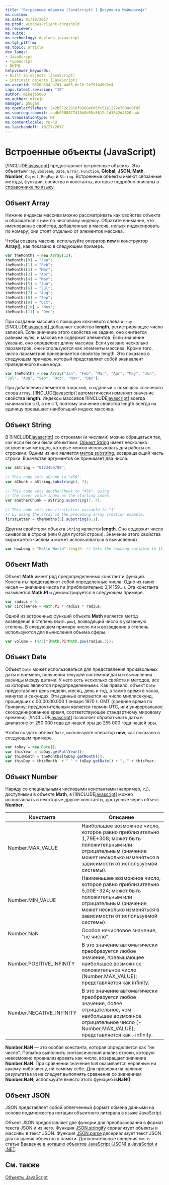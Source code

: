 ```yaml
---
title: "Встроенные объекты (JavaScript) | Документы Майкрософт"
ms.custom: 
ms.date: 01/18/2017
ms.prod: windows-client-threshold
ms.reviewer: 
ms.suite: 
ms.technology: devlang-javascript
ms.tgt_pltfrm: 
ms.topic: article
dev_langs:
- JavaScript
- TypeScript
- DHTML
helpviewer_keywords:
- built-in objects [JavaScript]
- intrinsic objects [JavaScript]
ms.assetid: 6520c634-a7d1-4a05-8c1b-2e79f449d2e4
caps.latest.revision: "19"
author: mikejo5000
ms.author: mikejo
manager: ghogen
ms.openlocfilehash: 242b572c2818f9968e6d5fc51e1272e3004c0f05
ms.sourcegitcommit: aadb9588877418b8b55a5612c1d3842d4520ca4c
ms.translationtype: HT
ms.contentlocale: ru-RU
ms.lasthandoff: 10/27/2017
---
```

# <a name="intrinsic-objects-javascript"></a>Встроенные объекты (JavaScript)
[!INCLUDE[javascript](../javascript/includes/javascript-md.md)] предоставляет встроенные объекты. Это объекты`Array`, `Boolean`, `Date`, `Error`, `Function`, **Global**, **JSON**, **Math**, **Number**, `Object`, `RegExp` и `String`. Встроенные объекты имеют связанные методы, функции, свойства и константы, которые подробно описаны в [справочнике по языку](../javascript/reference/javascript-reference.md).  
  
## <a name="array-object"></a>Объект Array  
 Нижние индексы массива можно рассматривать как свойства объекта и обращаться к ним по числовому индексу. Обратите внимание, что именованные свойства, добавленные в массив, нельзя индексировать по номеру; они стоят отдельно от элементов массива.  
  
 Чтобы создать массив, используйте оператор **new** и [конструктор](../javascript/reference/constructor-property-object-javascript.md) **Array()**, как показано в следующем примере.  
  
```JavaScript  
var theMonths = new Array(12);  
theMonths[0] = "Jan";  
theMonths[1] = "Feb";  
theMonths[2] = "Mar";  
theMonths[3] = "Apr";  
theMonths[4] = "May";  
theMonths[5] = "Jun";  
theMonths[6] = "Jul";  
theMonths[7] = "Aug";  
theMonths[8] = "Sep";  
theMonths[9] = "Oct";  
theMonths[10] = "Nov";  
theMonths[11] = "Dec";  
```  
  
 При создании массива с помощью ключевого слова `Array` [!INCLUDE[javascript](../javascript/includes/javascript-md.md)] добавляет свойство **length**, регистрирующее число записей. Если значение этого свойства не задано, оно считается равным нулю, и массив не содержит элементов. Если значение указано, оно определяет длину массива. Если указано несколько параметров, они используются как элементы массива. Кроме того, число параметров присваивается свойству length. Это показано в следующем примере, который представляет собой эквивалент приведенного выше кода.  
  
```JavaScript  
var theMonths = new Array("Jan", "Feb", "Mar", "Apr", "May", "Jun",   
"Jul", "Aug", "Sep", "Oct", "Nov", "Dec");  
```  
  
 При добавлении элементов в массив, созданный с помощью ключевого слова `Array`, [!INCLUDE[javascript](../javascript/includes/javascript-md.md)] автоматически изменяет значение свойства **length**. Индексы массивов [!INCLUDE[javascript](../javascript/includes/javascript-md.md)] всегда начинаются с 0, а не с 1, поэтому значение свойства length всегда на единицу превышает наибольший индекс массива.  
  
## <a name="string-object"></a>Объект String  
 В [!INCLUDE[javascript](../javascript/includes/javascript-md.md)] со строками (и числами) можно обращаться так, как если бы они были объектами. [Объект String](../javascript/reference/string-object-javascript.md) имеет несколько встроенных методов, которые можно использовать для работы со строками. Одним из них является [метод substring](../javascript/reference/substring-method-string-javascript.md), возвращающий часть строки. В качестве аргументов он принимает два числа.  
  
```JavaScript  
var aString = "0123456789";  
  
// This code sets aChunk to "456".  
var aChunk = aString.substring(4, 7);  
  
// This code sets anotherChunk to "456", using  
// the lower value index as the starting index.  
var anotherChunk = aString.substring(7, 4);  
  
// This code sets the firstLetter variable to "J"  
// by using the array in the preceding array creation example.  
firstLetter = theMonths[5].substring(0,1);  
```  
  
 Другим свойством объекта `String` является **length**. Оно содержит число символов в строке (или 0 для пустой строки). Значение этого свойства выражается числом и может использоваться в вычислениях.  
  
```JavaScript  
var howLong = "Hello World".length  // Sets the howLong variable to 11.  
```  
  
## <a name="math-object"></a>Объект Math  
 Объект **Math** имеет ряд предопределенных констант и функций. Константы представляют собой определенные числа. Одно из таких чисел — значение числа пи (приблизительно 3,14159...). Эта константа называется **Math.PI** и демонстрируется в следующем примере.  
  
```JavaScript  
var radius = 5;  
var circleArea = Math.PI * radius * radius;  
```  
  
 Одной из встроенных функций объекта **Math** является метод возведения в степень (`Math.pow`), возводящий число в указанную степень. В следующем примере число пи и возведение в степень используются для вычисления объема сферы.  
  
```JavaScript  
var volume = (4/3)*(Math.PI*Math.pow(radius,3));  
```  
  
## <a name="date-object"></a>Объект Date  
 Объект `Date` может использоваться для представления произвольных даты и времени, получения текущей системной даты и вычисления разницы между датами. У него есть несколько свойств и методов, все из которых являются предопределенными. Как правило, объект `Date` предоставляет день недели, месяц, день и год, а также время в часах, минутах и секундах. Эти данные опираются на число миллисекунд, прошедших с 00:00:00.000 1 января 1970 г. GMT (среднее время по Гринвичу; предпочтительным является термин UTC, или универсальное скоординированное время, соответствующее стандартному мировому времени). [!INCLUDE[javascript](../javascript/includes/javascript-md.md)] позволяет обрабатывать даты в диапазоне от 250 000 года до нашей эры до 255 000 года нашей эры.  
  
 Чтобы создать объект `Date`, используйте оператор **new**, как показано в следующем примере.  
  
```JavaScript  
var toDay = new Date();    
var thisYear = toDay.getFullYear();  
var thisMonth = theMonths[toDay.getMonth()];  
var thisDay = thisMonth  + " " + toDay.getDate() + ", " + thisYear;  
```  
  
## <a name="number-object"></a>Объект Number  
 Наряду со специальными числовыми константами (например, `PI`), доступными в объекте **Math**, в [!INCLUDE[javascript](../javascript/includes/javascript-md.md)] можно использовать и некоторые другие константы, доступные через объект **Number**.  
  
|Константа|Описание|  
|--------------|-----------------|  
|Number.MAX_VALUE|Наибольшее возможное число, которое равно приблизительно 1,79E+308; может быть положительным или отрицательным (значение может несколько изменяться в зависимости от используемой системы).|  
|Number.MIN_VALUE|Наименьшее возможное число, которое равно приблизительно 5,00E-324; может быть положительным или отрицательным (значение может несколько изменяться в зависимости от используемой системы).|  
|Number.NaN|Особое нечисловое значение, "не число".|  
|Number.POSITIVE_INFINITY|В это значение автоматически преобразуется любое значение, превышающее наибольшее возможное положительное число (Number.MAX_VALUE); представляется как infinity.|  
|Number.NEGATIVE_INFINITY|В это значение автоматически преобразуется любое значение, более отрицательное, чем наибольшее возможное отрицательное число (-Number.MAX_VALUE); представляется как -infinity.|  
  
 **Number.NaN** — это особая константа, которая определяется как "не число". Попытка выполнить синтаксический анализ строки, которую невозможно проанализировать как число, возвращает значение **Number.NaN**. При сравнении значение `NaN` оказывается неравным ни какому-либо числу, ни самому себе. Для проверки на наличие результата `NaN` не следует выполнять сравнение со значением **Number.NaN**; используйте вместо этого функцию **isNaN()**.  
  
## <a name="json-object"></a>Объект JSON  
 JSON представляет собой облегченный формат обмена данными на основе подмножества нотации объектного литерала в языке JavaScript.  
  
 Объект JSON предоставляет две функции для преобразования в формат текста JSON и из него. Функция [JSON.stringify](../javascript/reference/json-stringify-function-javascript.md) сериализует объекты и массивы в текст JSON. Функция [JSON.parse](../javascript/reference/json-parse-function-javascript.md) десериализует текст JSON для создания объектов в памяти. Дополнительные сведения см. в статье [Введение в нотацию объектов JavaScript (JSON) в JavaScript и .NET](http://go.microsoft.com/fwlink/?LinkId=124098).  
  
## <a name="see-also"></a>См. также  
 [Объекты JavaScript](../javascript/reference/javascript-objects.md)